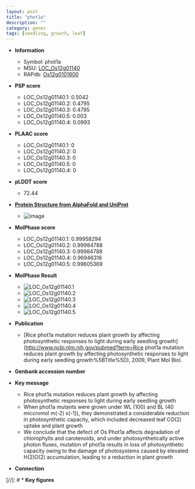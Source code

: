 ```yaml
---
layout: post
title: "phot1a"
description: ""
category: genes
tags: [seedling, growth, leaf]
---
```


* **Information**  
    + Symbol: phot1a  
    + MSU: [LOC_Os12g01140](http://rice.plantbiology.msu.edu/cgi-bin/ORF_infopage.cgi?orf=LOC_Os12g01140)  
    + RAPdb: [Os12g0101800](http://rapdb.dna.affrc.go.jp/viewer/gbrowse_details/irgsp1?name=Os12g0101800)  

* **PSP score**  
    + LOC_Os12g01140.1: 0.5042 
    + LOC_Os12g01140.2: 0.4795 
    + LOC_Os12g01140.3: 0.4795 
    + LOC_Os12g01140.5: 0.003 
    + LOC_Os12g01140.4: 0.0993 

* **PLAAC score**  
    + LOC_Os12g01140.1: 0 
    + LOC_Os12g01140.2: 0 
    + LOC_Os12g01140.3: 0 
    + LOC_Os12g01140.5: 0 
    + LOC_Os12g01140.4: 0 

* **pLDDT score**
    + 72.44

* **[Protein Structure from AlphaFold and UniProt](https://www.uniprot.org/uniprotkb/Q2QYY8/entry#structure)**
    + ![image](https://ricepsp.github.io/images/Q2/AF-Q2QYY8-F1.png)

* **MolPhase score**
    + LOC_Os12g01140.1: 0.99958294
    + LOC_Os12g01140.2: 0.99984788
    + LOC_Os12g01140.3: 0.99984788
    + LOC_Os12g01140.4: 0.96946316
    + LOC_Os12g01140.5: 0.99605369

* **MolPhase Result**
    + ![LOC_Os12g01140.1](https://304243504.github.io/Pictures/LOC_Os12g/LOC_Os12g01140.1.png)
    + ![LOC_Os12g01140.2](https://304243504.github.io/Pictures/LOC_Os12g/LOC_Os12g01140.2.png)
    + ![LOC_Os12g01140.3](https://304243504.github.io/Pictures/LOC_Os12g/LOC_Os12g01140.3.png)
    + ![LOC_Os12g01140.4](https://304243504.github.io/Pictures/LOC_Os12g/LOC_Os12g01140.4.png)
    + ![LOC_Os12g01140.5](https://304243504.github.io/Pictures/LOC_Os12g/LOC_Os12g01140.5.png)

* **Publication**  
    + [Rice phot1a mutation reduces plant growth by affecting photosynthetic responses to light during early seedling growth](http://www.ncbi.nlm.nih.gov/pubmed?term=Rice phot1a mutation reduces plant growth by affecting photosynthetic responses to light during early seedling growth%5BTitle%5D), 2009, Plant Mol Biol.

* **Genbank accession number**  

* **Key message**  
    + Rice phot1a mutation reduces plant growth by affecting photosynthetic responses to light during early seedling growth
    + When phot1a mutants were grown under WL (100) and BL (40 miccromol m(-2) s(-1)), they demonstrated a considerable reduction in photosynthetic capacity, which included decreased leaf CO(2) uptake and plant growth
    + We conclude that the defect of Os Phot1a affects degradation of chlorophylls and carotenoids, and under photosynthetically active photon fluxes, mutation of phot1a results in loss of photosynthetic capacity owing to the damage of photosystems caused by elevated H(2)O(2) accumulation, leading to a reduction in plant growth

* **Connection**  

[//]: # * **Key figures**  


